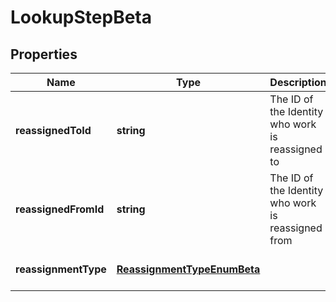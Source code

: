 # LookupStepBeta

## Properties

Name | Type | Description | Notes
------------ | ------------- | ------------- | -------------
**reassignedToId** | **string** | The ID of the Identity who work is reassigned to | [optional] [default to undefined]
**reassignedFromId** | **string** | The ID of the Identity who work is reassigned from | [optional] [default to undefined]
**reassignmentType** | [**ReassignmentTypeEnumBeta**](ReassignmentTypeEnumBeta.md) |  | [optional] [default to undefined]


